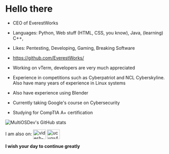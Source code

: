 

# Hello there
- CEO of EverestWorks

- Languages: Python, Web stuff (HTML, CSS, you know), Java, (learning) C++, 

- Likes: Pentesting, Developing, Gaming, Breaking Software

- https://github.com/EverestWorks/

- Working on vTerm, developers are very much appreciated

- Experience in competitions such as Cyberpatriot and NCL Cyberskyline. Also have many years of experience in Linux systems
- Also have experience using Blender

- Currently taking Google's course on Cybersecurity

- Studying for CompTIA A+ certification

![MultiOSDev's GitHub stats](https://github-readme-stats.vercel.app/api?username=multiosdev&show_icons=true&theme=dark)

I am also on:
<a href="https://www.linkedin.com/in/srikar-sampangi-569756302/" target="blank"><img align="center" src="https://raw.githubusercontent.com/rahuldkjain/github-profile-readme-generator/master/src/images/icons/Social/linked-in-alt.svg" alt="videsh-k-ariv" height="30" width="40" /></a>
<a href="https://www.youtube.com/channel/UC8fYVxckx_pusNXBg43f_wg" target="blank"><img align="center" src="https://raw.githubusercontent.com/rahuldkjain/github-profile-readme-generator/master/src/images/icons/Social/youtube.svg" alt="ucvqx44t990jephfmmzdh06a" height="30" width="40" /></a>



**I wish your day to continue greatly**
